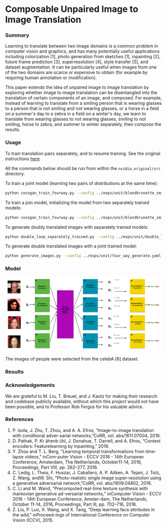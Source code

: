 # Composable Unpaired Image to Image Translation

### Summary
Learning to translate between two image domains is a common problem in computer vision and graphics, and has many potentially useful applications including colorization [1], photo generation from sketches [1], inpainting [2], future frame prediction [3], superresolution [4], style transfer [5], and dataset augmentation. It can be particularly useful when images from one of the two domains are scarce or expensive to obtain (for example by requiring human annotation or modification).

This paper extends the idea of unpaired image to image translation by exploring whether image to image translation can be disentangled into the translation of certain components of an image, and composed. For example, instead of learning to translate from a smiling person that is wearing glasses to a person that is not smiling and not wearing glasses, or a horse in a field on a summer's day to a zebra in a field on a winter's day, we learn to translate from wearing glasses to not wearing glasses, smiling to not smiling, horse to zebra, and summer to winter separately, then compose the results.

### Usage

To train translation pairs separately, and to resume training. See the original instructions [here](nvidia_original/USAGE.md)

All the commands below should be run from within the ```nvidia_original/src``` directory.

To train a joint model (learning two pairs of distributions at the same time):
```bash
python cocogan_train_fourway.py --config ../exps/unit/blondbrunette_smiling_big.yaml --log ../logs
```
To train a join model, initializing the model from two separately trained models:
```bash
python cocogan_train_fourway.py --config ../exps/unit/blondbrunette_smiling_big.yaml --warm_start 1 --gen_ab /path/to/generator_ab --gen_cd /path/to/generator_cd --dis_ab /path/to/discriminator_ab --dis_cd /path/to/discriminator_cd --log ../logs
```
To generate doubly translated images with separately trained models:
```bash
python double_loop_separately_trained.py --config ../exps/unit/double_loop.yaml --gen_ab /path/to/generator_ab --gen_cd /path/to/generator_cd
```
To generate double translated images with a joint trained model:
```bash
python generate_images.py --config ../exps/unit/four_way_generate.yaml --gen /path/to/generator --dis /path/to/discriminator
```
### Model

![model](im2im2im.png)

The images of people were selected from the celebA [6] dataset.

### Results



### Acknowledgements

We are grateful to M. Liu, T. Breuel, and J. Kautz for making their research and codebase publicly available, without which this project would not have been possible, and to Professor Rob Fergus for his valuable advice.

### References

1.  P. Isola, J. Zhu, T. Zhou, and A. A. Efros, “Image-to-image translation with conditional adver-sarial networks,”CoRR, vol. abs/1611.07004, 2016.
2.  D. Pathak, P. Kr ̈ahenb ̈uhl, J. Donahue, T. Darrell, and A. Efros, “Context encoders:  Featurelearning by inpainting,” 2016.
3.  Y. Zhou and T. L. Berg, “Learning temporal transformations from time-lapse videos,” inCom-puter Vision - ECCV 2016 - 14th European Conference, Amsterdam, The Netherlands, October11-14, 2016, Proceedings, Part VIII, pp. 262–277, 2016.
4.  C. Ledig,  L. Theis,  F. Huszar,  J. Caballero,  A. P. Aitken,  A. Tejani,  J. Totz,  Z. Wang,  andW. Shi, “Photo-realistic single image super-resolution using a generative adversarial network,”CoRR, vol. abs/1609.04802, 2016.
5.  C. Li and M. Wand, “Precomputed real-time texture synthesis with markovian generative ad-versarial networks,” inComputer Vision - ECCV 2016 - 14th European Conference, Amster-dam, The Netherlands, October 11-14, 2016, Proceedings, Part III, pp. 702–716, 2016.
6. Z. Liu, P. Luo, X. Wang, and X. Tang, “Deep learning face attributes in the wild,” inProceed-ings of International Conference on Computer Vision (ICCV), 2015.

